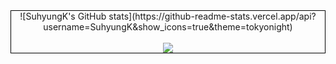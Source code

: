 <div style="border:1px solid black; text-align:center;">
  
  <div style="display:inline-block;>
  [![Top Langs](https://github-readme-stats.vercel.app/api/top-langs/?username=SuhyungK&layout=compact)](https://github.com/SuhyungK/github-readme-stats)
    <br><br>
  </div>

  <div style="display:inline-block;">
    ![SuhyungK's GitHub stats](https://github-readme-stats.vercel.app/api?username=SuhyungK&show_icons=true&theme=tokyonight)
    <br>
    <br> 
    <img src="https://img.shields.io/badge/Python-FFD43B?style=flat-square&logo=Python&logoColor=#306998"/>
    <br>
  </div>
</div>

